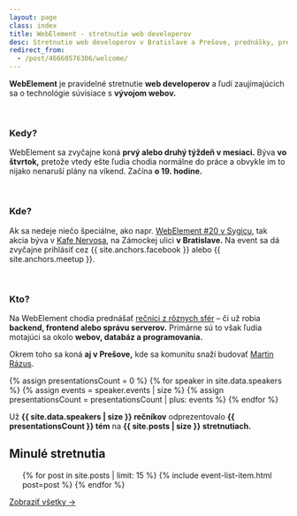 ```yaml
---
layout: page
class: index
title: WebElement - stretnutie web developerov
desc: Stretnutie web developerov v Bratislave a Prešove, prednášky, prezentácie
redirect_from:
  - /post/46660576306/welcome/
---
```


<div class="headline-first-bg">
    <div class="headline-second-bg">
        <div class="section headline">
            <div class="container">
              <div class="row">
                  <div class="col-sm-8 col-sm-offset-2">
                    <p>
                    <span>
                    <strong>WebElement</strong> je pravidelné stretnutie <strong>web developerov</strong>
                    a&nbsp;ľudí zaujímajúcich sa o&nbsp;technológie súvisiace s <strong>vývojom webov.</strong>
                    </span>
                    </p>
                  </div>
                </div>
            </div>
        </div>
    </div>
</div>

<div class="section where-when-who">
    <div class="container">
        <div class="row">
            <div class="col-sm-4">
                <div class="item">
                    <i class="fa icon-calendar fa-2x"></i><br>
                    <h3>Kedy?</h3>
                    <p>
                        WebElement sa zvyčajne koná <strong>prvý alebo druhý týždeň v&nbsp;mesiaci.</strong>
                        Býva <strong>vo štvrtok,</strong> pretože vtedy ešte ľudia chodia normálne do práce
                        a&nbsp;obvykle im to nijako nenaruší plány na víkend.
                        Začína <strong>o&nbsp;19.&nbsp;hodine.</strong>
                    </p>
                </div>
            </div>
            <div class="col-sm-4">
                <div class="item">
                    <i class="fa icon-location fa-2x"></i><br>
                    <h3>Kde?</h3>
                    <p>
                        Ak sa nedeje niečo špeciálne, ako napr.
                        <a href="{% post_url 2013-06-06-webelement-20-sygic-andrej-had-ondrej-svitek-git %}" title="WebElement #20 @ Sygic">WebElement #20 v Sygicu</a>, tak akcia býva v
                        <a href="https://maps.google.com/maps?q=Zámocká 30, Bratislava" title="Kafe Nervosa, Zámocká 30, Bratislava" target="_blank">Kafe Nervosa</a>, na Zámockej ulici <strong>v&nbsp;Bratislave.</strong>
                        Na event sa dá zvyčajne prihlásiť cez {{ site.anchors.facebook }} alebo {{ site.anchors.meetup }}.
                    </p>
                </div>
            </div>
            <div class="col-sm-4">
                <div class="item">
                    <i class="fa icon-users fa-2x"></i><br>
                    <h3>Kto?</h3>
                    <p>
                        Na WebElement chodia prednášať <a href="{{ "/recnici" | prepend: site.baseurl }}">rečníci z rôznych sfér</a> &ndash; či už robia <strong>backend, frontend alebo správu serverov.</strong>
                        Primárne sú to však ľudia motajúci sa okolo <strong>webov, databáz a programovania.</strong>
                    </p>
                </div>
            </div>
        </div>
        <div class="row">
            <div class="col-md-12">
                <p class="presov">
                    Okrem toho sa koná <strong>aj v Prešove,</strong>
                    kde sa komunitu snaží budovať <a href="{{ "/recnici/#martin-razus" | prepend: site.baseurl }}">Martin Rázus</a>.
                </p>
            </div>
        </div>
    </div>
</div>

{% assign presentationsCount = 0 %}
{% for speaker in site.data.speakers %}
{% assign events = speaker.events | size %}
{% assign presentationsCount = presentationsCount | plus: events %}
{% endfor %}

<div class="section counters">
    <div class="container">
        <p>
        Už <strong>{{ site.data.speakers | size }}&nbsp;rečníkov</strong> odprezentovalo
        <strong>{{ presentationsCount }}&nbsp;tém</strong> na
        <strong>{{ site.posts | size }}&nbsp;stretnutiach.</strong>
        </p>
    </div>
</div>

<div class="section index-past-meetups">
    <div class="container">
        <div class="row">
            <div class="col-md-12">
                <h2>Minulé stretnutia</h2>
                <ul class="posts">
                    {% for post in site.posts | limit: 15 %}
                        {% include event-list-item.html post=post %}
                    {% endfor %}
                </ul>
                <p class="text-right">
                    <a href="{{ "/event" | prepend: site.baseurl }}">Zobraziť všetky &rarr;</a>
                </p>
            </div>
        </div>
    </div>
</div>